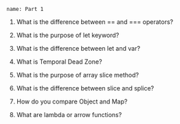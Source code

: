 ```ngMeta
name: Part 1

```


1. What is the difference between == and === operators?


2. What is the purpose of let keyword?


3. What is the difference between let and var?


4.	What is Temporal Dead Zone?


5. What is the purpose of array slice method?

6. What is the difference between slice and splice?


7. How do you compare Object and Map?

8. What are lambda or arrow functions?

